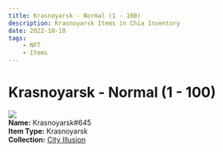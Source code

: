 ```yaml
---
title: Krasnoyarsk - Normal (1 - 100)
description: Krasnoyarsk Items in Chia Inventory
date: 2022-10-10
tags:
    - NFT
    - Items
---
```


# Krasnoyarsk - Normal (1 - 100)
<div class="item_thumbnail">
<img loading="lazy" src="https://mbcmxcimrqexoydyyueapn2hw5vwlst6duujiozawpr6bwpy.arweave.net/Y-ETLiQyMCXdgeMUIB7dHt2tlyn-4dKJQ7ILPj4N_n4"><br/>
<div><strong>Name:</strong> Krasnoyarsk#645</div>
<div><strong>Item Type:</strong> Krasnoyarsk</div>
<div><strong>Collection:</strong> <a href="https://www.spacescan.io/xch/nft/collection/col1lend2dcn558km4wcwta4xnkfv3xpcmlp9kyt0m909emvfxechlyqdl5ndg">City Illusion</a></div>
</div>


